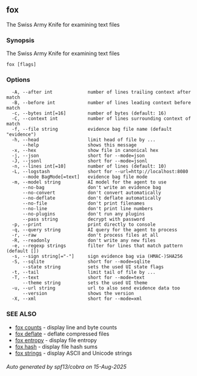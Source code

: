 ## fox

The Swiss Army Knife for examining text files

### Synopsis

The Swiss Army Knife for examining text files

```
fox [flags]
```

### Options

```
  -A, --after int             number of lines trailing context after match
  -B, --before int            number of lines leading context before match
  -c, --bytes int[=16]        number of bytes (default: 16)
  -C, --context int           number of lines surrounding context of match
  -f, --file string           evidence bag file name (default "evidence")
  -h, --head                  limit head of file by ...
      --help                  shows this message
  -x, --hex                   show file in canonical hex
  -j, --json                  short for --mode=json
  -J, --jsonl                 short for --mode=jsonl
  -n, --lines int[=10]        number of lines (default: 10)
  -L, --logstash              short for --url=http://localhost:8080
      --mode BagMode[=text]   evidence bag file mode
  -m, --model string          AI model for the agent to use
      --no-bag                don't write an evidence bag
      --no-convert            don't convert automatically
      --no-deflate            don't deflate automatically
      --no-file               don't print filenames
      --no-line               don't print line numbers
      --no-plugins            don't run any plugins
      --pass string           decrypt with password
  -p, --print                 print directly to console
  -q, --query string          AI query for the agent to process
  -r, --raw                   don't process files at all
  -R, --readonly              don't write any new files
  -e, --regexp strings        filter for lines that match pattern (default [])
  -s, --sign string[="-"]     sign evidence bag via (HMAC-)SHA256
  -S, --sqlite                short for --mode=sqlite
      --state string          sets the used UI state flags
  -t, --tail                  limit tail of file by ...
  -T, --text                  short for --mode=text
      --theme string          sets the used UI theme
  -u, --url string            url to also send evidence data too
      --version               shows the version
  -X, --xml                   short for --mode=xml
```

### SEE ALSO

* [fox counts](fox_counts.md)	 - display line and byte counts
* [fox deflate](fox_deflate.md)	 - deflate compressed files
* [fox entropy](fox_entropy.md)	 - display file entropy
* [fox hash](fox_hash.md)	 - display file hash sums
* [fox strings](fox_strings.md)	 - display ASCII and Unicode strings

###### Auto generated by spf13/cobra on 15-Aug-2025
